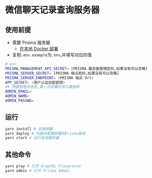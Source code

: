 # 微信聊天记录查询服务器

## 使用前提

- 需要 Prisma 服务器
  - [在本地 Docker 部署](https://www.prisma.io/docs/1.30/get-started/01-setting-up-prisma-new-database-TYPESCRIPT-t002/#install-docker)
- 复制`.env.example`为`.env`,并填写对应的值

```sh
# env
PRISMA_MANAGEMENT_API_SECRET= [PRISMA 服务器管理密码,如果没有可以忽略]
PRISMA_SERVER_SECRET= [PRISMA 端点密码,如果没有可以忽略]
PRISMA_SERVER_ENDPOINT= <PRISMA 端点 Url>
APP_SECRET= <用户认证加密密钥>
## 预置管理员信息,第一次部署时写入数据库
ADMIN_EMAIL=
ADMIN_NAME=
ADMIN_PASSWD=
```

## 运行

```sh
yarn install # 安装依赖
yarn deploy # 将服务配置部署到Prisma服务
yarn start # 运行查询服务器
```

## 其他命令

```sh
yarn play # 打开 GraphQL Playground
yarn admin # 打开 Prisma Admin
```
